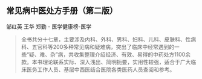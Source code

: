 ## 常见病中医处方手册（第二版）

邹红英 王华 郑勤  -  医学健康榜-医学

> 全书共分十七章，主要涉及内科、外科、男科、妇科、儿科、皮肤科、性病科、五官科等200多种常见病和疑难病，突出了临床中经常遇到的一些“疑、难、杂”病，共收集整理介绍经济、有效、易得的中药处方1100余款。本书理论联系实际、深入浅出、简明扼要，实用性较强，适合于广大临床医务工作人员、基层中西医结合医院各类医药人员查阅和参考。
